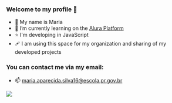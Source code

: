 ### Welcome to my profile 💜

- 🔭 My name is Maria
- 🌱 I’m currently learning on the [Alura Platform](https://www.alura.com.br)
- ⭐ I'm developing in JavaScript
- 🩹 I am using this space for my organization and sharing of my developed projects

### You can contact me via my email:

- 📫 maria.aparecida.silva16@escola.pr.gov.br

![](https://media.tenor.com/yO7B6Zur2O0AAAAi/fox-love.gif)
